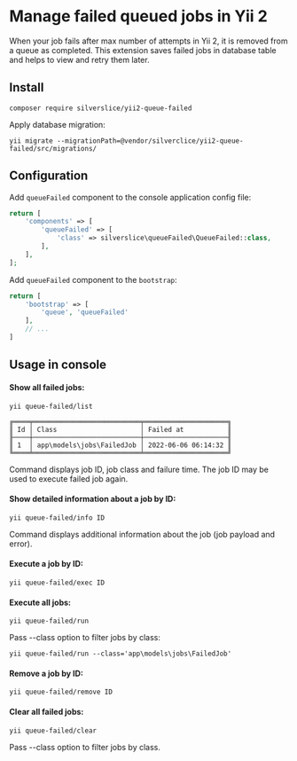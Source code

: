 Manage failed queued jobs in Yii 2
============================================================

When your job fails after max number of attempts in Yii 2, it is removed from a queue as completed.
This extension saves failed jobs in database table and helps to view and retry them later.

## Install

`composer require silverslice/yii2-queue-failed`

Apply database migration:

```shell
yii migrate --migrationPath=@vendor/silverclice/yii2-queue-failed/src/migrations/
```

## Configuration

Add `queueFailed` component to the console application config file:
```php
return [
    'components' => [
        'queueFailed' => [
            'class' => silverslice\queueFailed\QueueFailed::class,
        ],
    ],
];
```

Add `queueFailed` component to the `bootstrap`:
```php
return [
    'bootstrap' => [
        'queue', 'queueFailed'
    ],
    // ...
]
```

## Usage in console

#### Show all failed jobs:
```shell
yii queue-failed/list

╔════╤═══════════════════════════╤═════════════════════╗
║ Id │ Class                     │ Failed at           ║
╟────┼───────────────────────────┼─────────────────────╢
║ 1  │ app\models\jobs\FailedJob │ 2022-06-06 06:14:32 ║
╚════╧═══════════════════════════╧═════════════════════╝

```

Command displays job ID, job class and failure time. The job ID may be used to execute failed job again.

#### Show detailed information about a job by ID:
```shell
yii queue-failed/info ID
```

Command displays additional information about the job (job payload and error).


#### Execute a job by ID:
```shell
yii queue-failed/exec ID
```

#### Execute all jobs:
```shell
yii queue-failed/run
```

Pass --class option to filter jobs by class:
```shell
yii queue-failed/run --class='app\models\jobs\FailedJob'
```

#### Remove a job by ID:
```shell
yii queue-failed/remove ID
```

#### Clear all failed jobs:
```shell
yii queue-failed/clear
```
Pass --class option to filter jobs by class.
